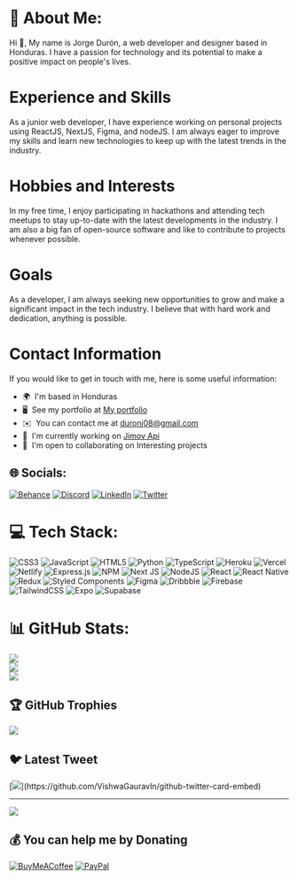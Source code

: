 # 💫 About Me:
Hi 👋, My name is Jorge Durón, a web developer and designer based in Honduras. I have a passion for technology and its potential to make a positive impact on people's lives.

# Experience and Skills
As a junior web developer, I have experience working on personal projects using ReactJS, NextJS, Figma, and nodeJS. I am always eager to improve my skills and learn new technologies to keep up with the latest trends in the industry.

# Hobbies and Interests
In my free time, I enjoy participating in hackathons and attending tech meetups to stay up-to-date with the latest developments in the industry. I am also a big fan of open-source software and like to contribute to projects whenever possible.

# Goals
As a developer, I am always seeking new opportunities to grow and make a significant impact in the tech industry. I believe that with hard work and dedication, anything is possible.

# Contact Information
If you would like to get in touch with me, here is some useful information:
* 🌍  I'm based in Honduras
* 🖥️  See my portfolio at [My portfolio](https://jorge-duron.netlify.app/)
* ✉️  You can contact me at [duronj08@gmail.com](mailto:duronj08@gmail.com)
* 🚀  I'm currently working on [Jimov Api](https://github.com/koikiss-dev/jimov_api)
* 🤝  I'm open to collaborating on Interesting projects


## 🌐 Socials:
[![Behance](https://img.shields.io/badge/Behance-1769ff?logo=behance&logoColor=white)](https://behance.net/jorgeduron_d) [![Discord](https://img.shields.io/badge/Discord-%237289DA.svg?logo=discord&logoColor=white)](https://discord.gg/Yako#2596) [![LinkedIn](https://img.shields.io/badge/LinkedIn-%230077B5.svg?logo=linkedin&logoColor=white)](https://linkedin.com/in/jorge-durón-850a461bb) [![Twitter](https://img.shields.io/badge/Twitter-%231DA1F2.svg?logo=Twitter&logoColor=white)](https://twitter.com/jdd2_) 

# 💻 Tech Stack:
![CSS3](https://img.shields.io/badge/css3-%231572B6.svg?style=for-the-badge&logo=css3&logoColor=white) ![JavaScript](https://img.shields.io/badge/javascript-%23323330.svg?style=for-the-badge&logo=javascript&logoColor=%23F7DF1E) ![HTML5](https://img.shields.io/badge/html5-%23E34F26.svg?style=for-the-badge&logo=html5&logoColor=white) ![Python](https://img.shields.io/badge/python-3670A0?style=for-the-badge&logo=python&logoColor=ffdd54) ![TypeScript](https://img.shields.io/badge/typescript-%23007ACC.svg?style=for-the-badge&logo=typescript&logoColor=white) ![Heroku](https://img.shields.io/badge/heroku-%23430098.svg?style=for-the-badge&logo=heroku&logoColor=white) ![Vercel](https://img.shields.io/badge/vercel-%23000000.svg?style=for-the-badge&logo=vercel&logoColor=white) ![Netlify](https://img.shields.io/badge/netlify-%23000000.svg?style=for-the-badge&logo=netlify&logoColor=#00C7B7) ![Express.js](https://img.shields.io/badge/express.js-%23404d59.svg?style=for-the-badge&logo=express&logoColor=%2361DAFB) ![NPM](https://img.shields.io/badge/NPM-%23000000.svg?style=for-the-badge&logo=npm&logoColor=white) ![Next JS](https://img.shields.io/badge/Next-black?style=for-the-badge&logo=next.js&logoColor=white) ![NodeJS](https://img.shields.io/badge/node.js-6DA55F?style=for-the-badge&logo=node.js&logoColor=white) ![React](https://img.shields.io/badge/react-%2320232a.svg?style=for-the-badge&logo=react&logoColor=%2361DAFB) ![React Native](https://img.shields.io/badge/react_native-%2320232a.svg?style=for-the-badge&logo=react&logoColor=%2361DAFB) ![Redux](https://img.shields.io/badge/redux-%23593d88.svg?style=for-the-badge&logo=redux&logoColor=white) ![Styled Components](https://img.shields.io/badge/styled--components-DB7093?style=for-the-badge&logo=styled-components&logoColor=white) 	![Figma](https://img.shields.io/badge/figma-%23F24E1E.svg?style=for-the-badge&logo=figma&logoColor=white) ![Dribbble](https://img.shields.io/badge/Dribbble-EA4C89?style=for-the-badge&logo=dribbble&logoColor=white) ![Firebase](https://img.shields.io/badge/firebase-%23039BE5.svg?style=for-the-badge&logo=firebase) ![TailwindCSS](https://img.shields.io/badge/tailwindcss-%2338B2AC.svg?style=for-the-badge&logo=tailwind-css&logoColor=white) ![Expo](https://img.shields.io/badge/expo-1C1E24?style=for-the-badge&logo=expo&logoColor=#D04A37) 	![Supabase](https://img.shields.io/badge/Supabase-3ECF8E?style=for-the-badge&logo=supabase&logoColor=white)
# 📊 GitHub Stats:
![](https://github-readme-stats.vercel.app/api?username=koikiss-dev&theme=dark&hide_border=false&include_all_commits=true&count_private=true)<br/>
![](https://github-readme-streak-stats.herokuapp.com/?user=koikiss-dev&theme=dark&hide_border=false)<br/>
![](https://github-readme-stats.vercel.app/api/top-langs/?username=koikiss-dev&theme=dark&hide_border=false&include_all_commits=true&count_private=true&layout=compact)

## 🏆 GitHub Trophies
![](https://github-profile-trophy.vercel.app/?username=koikiss-dev&theme=radical&no-frame=false&no-bg=true&margin-w=4)

## 🐦 Latest Tweet
[![](https://gtce.itsvg.in/api?username=jdd2_)](https://github.com/VishwaGauravIn/github-twitter-card-embed)

---
[![](https://visitcount.itsvg.in/api?id=koikiss-dev&icon=5&color=0)](https://visitcount.itsvg.in)

  ## 💰 You can help me by Donating
  [![BuyMeACoffee](https://img.shields.io/badge/Buy%20Me%20a%20Coffee-ffdd00?style=for-the-badge&logo=buy-me-a-coffee&logoColor=black)](https://buymeacoffee.com/duronj08) [![PayPal](https://img.shields.io/badge/PayPal-00457C?style=for-the-badge&logo=paypal&logoColor=white)](https://paypal.me/jorgejto) 

  
<!-- Proudly created with GPRM ( https://gprm.itsvg.in ) -->
